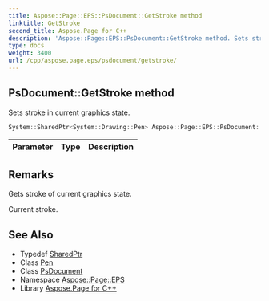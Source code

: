 ```yaml
---
title: Aspose::Page::EPS::PsDocument::GetStroke method
linktitle: GetStroke
second_title: Aspose.Page for C++
description: 'Aspose::Page::EPS::PsDocument::GetStroke method. Sets stroke in current graphics state in C++.'
type: docs
weight: 3400
url: /cpp/aspose.page.eps/psdocument/getstroke/
---
```

## PsDocument::GetStroke method


Sets stroke in current graphics state.

```cpp
System::SharedPtr<System::Drawing::Pen> Aspose::Page::EPS::PsDocument::GetStroke()
```


| Parameter | Type | Description |
| --- | --- | --- |
## Remarks



Gets stroke of current graphics state.

<return> Current stroke.</return> 
## See Also

* Typedef [SharedPtr](../../../system/sharedptr/)
* Class [Pen](../../../system.drawing/pen/)
* Class [PsDocument](../)
* Namespace [Aspose::Page::EPS](../../)
* Library [Aspose.Page for C++](../../../)
